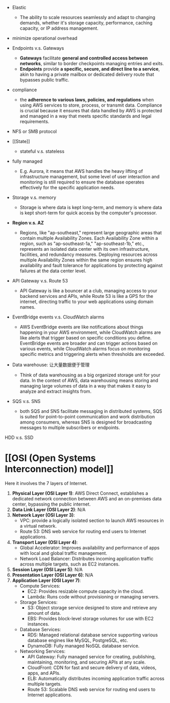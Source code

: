 - Elastic
	- The ability to scale resources seamlessly and adapt to changing demands, whether it's storage capacity, performance, caching capacity, or IP address management.

- minimize operational overhead

- Endpoints v.s. Gateways
	- **Gateways** facilitate **general and controlled access between networks**, similar to border checkpoints managing entries and exits.
	- **Endpoints** provide **a specific, secure, and direct line to a service**, akin to having a private mailbox or dedicated delivery route that bypasses public traffic.

- compliance
	- the **adherence to various laws, policies, and regulations** when using AWS services to store, process, or transmit data. Compliance is crucial because it ensures that data handled by AWS is protected and managed in a way that meets specific standards and legal requirements.

- NFS or SMB protocol


- [[State]]
	- stateful v.s. stateless

- fully managed
	- E.g. Aurora, it means that AWS handles the heavy lifting of infrastructure management, but some level of user interaction and monitoring is still required to ensure the database operates effectively for the specific application needs.

- Storage v.s. memory
	- Storage is where data is kept long-term, and memory is where data is kept short-term for quick access by the computer's processor.

- **Region v.s. AZ**
	- Regions, like "ap-southeast," represent large geographic areas that contain multiple Availability Zones. Each Availability Zone within a region, such as "ap-southeast-1a," "ap-southeast-1b," etc., represents an isolated data center with its own infrastructure, facilities, and redundancy measures. Deploying resources across multiple Availability Zones within the same region ensures high availability and fault tolerance for applications by protecting against failures at the data center level.

- API Gateway v.s. Route 53
	- API Gateway is like a bouncer at a club, managing access to your backend services and APIs, while Route 53 is like a GPS for the internet, directing traffic to your web applications using domain names.

- EventBridge events v.s. CloudWatch alarms
	- AWS EventBridge events are like notifications about things happening in your AWS environment, while CloudWatch alarms are like alerts that trigger based on specific conditions you define. EventBridge events are broader and can trigger actions based on various events, while CloudWatch alarms focus on monitoring specific metrics and triggering alerts when thresholds are exceeded.

- Data warehouse: 让大量数据便于管理
	- Think of data warehousing as a big organized storage unit for your data. In the context of AWS, data warehousing means storing and managing large volumes of data in a way that makes it easy to analyze and extract insights from.

- SQS v.s. SNS
	- both SQS and SNS facilitate messaging in distributed systems, SQS is suited for point-to-point communication and work distribution among consumers, whereas SNS is designed for broadcasting messages to multiple subscribers or endpoints.

HDD v.s. SSD


# [[OSI (Open Systems Interconnection) model]]
Here it involves the 7 layers of Internet.
1. **Physical Layer (OSI Layer 1)**: AWS Direct Connect, establishes a dedicated network connection between AWS and an on-premises data center, bypassing the public internet.
2. **Data Link Layer (OSI Layer 2)**: N/A
3. **Network Layer (OSI Layer 3)**: 
	- VPC: provide a logically isolated section to launch AWS resources in a virtual network.
	- Route 53: DNS web service for routing end users to Internet applications.
4. **Transport Layer (OSI Layer 4)**:
    - Global Accelerator: Improves availability and performance of apps with local and global traffic management.
	- Network Load Balancer: Distributes incoming application traffic across multiple targets, such as EC2 instances.
5. **Session Layer (OSI Layer 5)**: N/A
6. **Presentation Layer (OSI Layer 6)**: N/A
7. **Application Layer (OSI Layer 7)**:
    - Compute Services:
	    - EC2: Provides resizable compute capacity in the cloud.
	    - Lambda: Runs code without provisioning or managing servers.
	- Storage Services:
	    - S3: Object storage service designed to store and retrieve any amount of data.
	    - EBS: Provides block-level storage volumes for use with EC2 instances.
	- Database Services:
	    - RDS: Managed relational database service supporting various database engines like MySQL, PostgreSQL, etc.
	    - DynamoDB: Fully managed NoSQL database service.
	- Networking Services:
	    - API Gateway: Fully managed service for creating, publishing, maintaining, monitoring, and securing APIs at any scale.
	    - CloudFront: CDN for fast and secure delivery of data, videos, apps, and APIs.
	    - ELB: Automatically distributes incoming application traffic across multiple targets.
	    - Route 53: Scalable DNS web service for routing end users to Internet applications.

